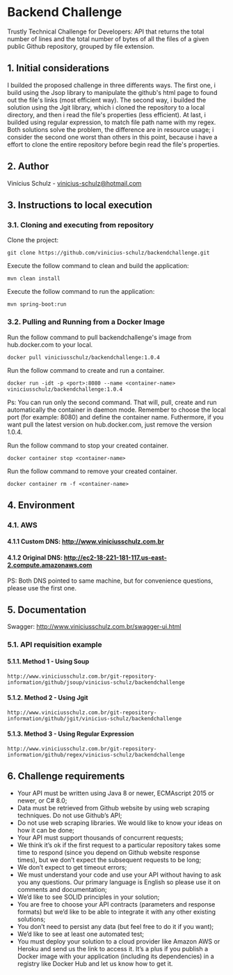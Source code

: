 # Backend Challenge
Trustly Technical Challenge for Developers: API that returns the total number of lines and the total number of bytes of all the files of a given public Github repository, grouped by file extension.


## 1. Initial considerations
I builded the proposed challenge in three differents ways. The first one, i build using the Jsop library to manipulate the github's html page to found out the file's links (most efficient way). The second way, i builded the solution using the Jgit library, which i cloned the repository to a local directory, and then i read the file's properties (less efficient). 
At last, i builded using regular expression, to match file path name with my regex.
Both solutions solve the problem, the difference are in resource usage; i consider the second one worst than others in this point, because i have a effort to clone the entire repository before begin read the file's properties.


## 2. Author
Vinícius Schulz - vinicius-schulz@hotmail.com

## 3. Instructions to local execution

### 3.1. Cloning and executing from repository

Clone the project:
```
git clone https://github.com/vinicius-schulz/backendchallenge.git
```

Execute the follow command to clean and build the application:

```
mvn clean install 
```

Execute the follow command to run the application:

```
mvn spring-boot:run
```

### 3.2. Pulling and Running from a Docker Image

Run the follow command to pull backendchallenge's image from hub.docker.com to your local.

```
docker pull viniciusschulz/backendchallenge:1.0.4
```

Run the follow command to create and run a container.
 
```
docker run -idt -p <port>:8080 --name <container-name> viniciusschulz/backendchallenge:1.0.4
```

Ps: You can run only the second command. That will, pull, create and run automatically the container in daemon mode. Remember to choose the local port (for example: 8080) and define the container name. Futhermore, if you want pull the latest version on hub.docker.com, just remove the version 1.0.4.

Run the follow command to stop your created container.

```
docker container stop <container-name>
```

Run the follow command to remove your created container.

```
docker container rm -f <container-name>
```

## 4. Environment

### 4.1. AWS 

#### 4.1.1 Custom DNS: http://www.viniciusschulz.com.br
#### 4.1.2 Original DNS: http://ec2-18-221-181-117.us-east-2.compute.amazonaws.com

PS: Both DNS pointed to same machine, but for convenience questions, please use the first one.

## 5. Documentation
Swagger: http://www.viniciusschulz.com.br/swagger-ui.html

### 5.1. API requisition example

#### 5.1.1. Method 1 - Using Soup
```
http://www.viniciusschulz.com.br/git-repository-information/github/jsoup/vinicius-schulz/backendchallenge
```

#### 5.1.2. Method 2 - Using Jgit
```
http://www.viniciusschulz.com.br/git-repository-information/github/jgit/vinicius-schulz/backendchallenge
```

#### 5.1.3. Method 3 - Using Regular Expression
```
http://www.viniciusschulz.com.br/git-repository-information/github/regex/vinicius-schulz/backendchallenge
```
## 6. Challenge requirements
* Your API must be written using Java 8 or newer, ECMAscript 2015 or newer, or C# 8.0;
* Data must be retrieved from Github website by using web scraping techniques. Do not use Github’s API;
* Do not use web scraping libraries. We would like to know your ideas on how it can be done;
* Your API must support thousands of concurrent requests;
* We think it’s ok if the first request to a particular repository takes some time to respond (since you depend on Github website response times), but we don’t expect the subsequent requests to be long;
* We don’t expect to get timeout errors;
* We must understand your code and use your API without having to ask you any questions. Our primary language is English so please use it on comments and documentation;
* We’d like to see SOLID principles in your solution;
* You are free to choose your API contracts (parameters and response formats) but we’d like to be able to integrate it with any other existing solutions;
* You don’t need to persist any data (but feel free to do it if you want);
* We’d like to see at least one automated test;
* You must deploy your solution to a cloud provider like Amazon AWS or Heroku and send us the link to access it. It’s a plus if you publish a Docker image with your application (including its dependencies) in a registry like Docker Hub and let us know how to get it.

